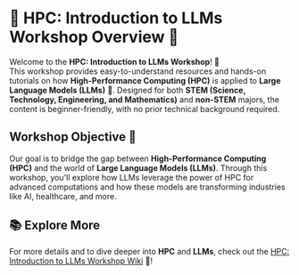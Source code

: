 # 🚀 HPC: Introduction to LLMs Workshop Overview 🌟

Welcome to the **HPC: Introduction to LLMs Workshop**! 🎉  
This workshop provides easy-to-understand resources and hands-on tutorials on how **High-Performance Computing (HPC)** is applied to **Large Language Models (LLMs)** 🤖. Designed for both **STEM (Science, Technology, Engineering, and Mathematics)** and **non-STEM** majors, the content is beginner-friendly, with no prior technical background required.

## Workshop Objective 🎯

Our goal is to bridge the gap between **High-Performance Computing (HPC)** and the world of **Large Language Models (LLMs)**. Through this workshop, you'll explore how LLMs leverage the power of HPC for advanced computations and how these models are transforming industries like AI, healthcare, and more.

## 📚 Explore More

For more details and to dive deeper into **HPC** and **LLMs**, check out the [HPC: Introduction to LLMs Workshop Wiki](https://github.com/Javi-Ini/Introduction-to-LLMs/wiki) 📖!
